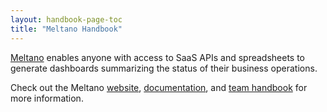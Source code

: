 ```yaml
---
layout: handbook-page-toc
title: "Meltano Handbook"
---
```


[Meltano](https://meltano.com) enables anyone with access to SaaS APIs and spreadsheets to generate dashboards summarizing the status of their business operations.

Check out the Meltano [website](https://meltano.com/), [documentation](https://meltano.com/docs/), and [team handbook](https://meltano.com/handbook/) for more information.
